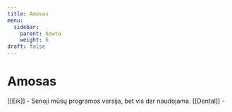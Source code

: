 ```yaml
---
title: Amosas
menu:
  sidebar:
    parent: howto
    weight: 6
draft: false
---
```

# Amosas

[[Eik]] - Senoji mūsų programos versija, bet vis dar naudojama.
[[Dental]] - 
